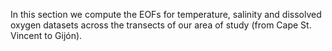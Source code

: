 In this section we compute the EOFs for temperature, salinity and dissolved oxygen datasets across the transects of our area of study (from Cape St. Vincent to Gijón).

